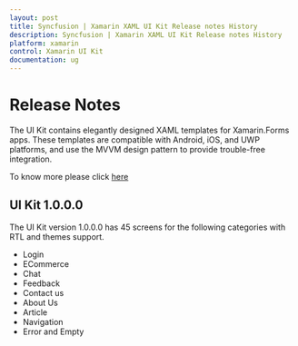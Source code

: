 ```yaml
---
layout: post
title: Syncfusion | Xamarin XAML UI Kit Release notes History
description: Syncfusion | Xamarin XAML UI Kit Release notes History
platform: xamarin
control: Xamarin UI Kit
documentation: ug
---
```


# Release Notes

The UI Kit contains elegantly designed XAML templates for Xamarin.Forms apps. These templates are compatible with Android, iOS, and UWP platforms, and use the MVVM design pattern to provide trouble-free integration.

To know more please click [here](https://github.com/syncfusion/essential-ui-kit-for-xamarin.forms/blob/master/README.md)

## UI Kit 1.0.0.0

The UI Kit version 1.0.0.0 has 45 screens for the following categories with RTL and themes support.

* Login
* ECommerce
* Chat
* Feedback
* Contact us
* About Us
* Article
* Navigation
* Error and Empty
